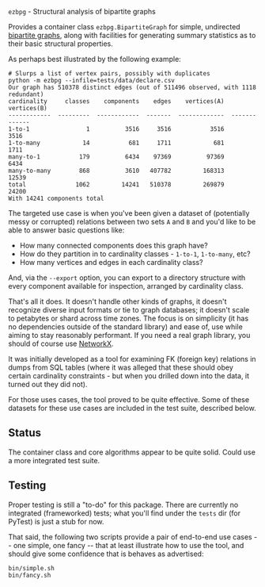`ezbpg` - Structural analysis of bipartite graphs 


Provides a container class ``ezbpg.BipartiteGraph`` for simple, undirected [bipartite graphs](https://en.wikipedia.org/wiki/Bipartite_graph), along with facilities for generating summary statistics as to their basic structural properties.

As perhaps best illustrated by the following example:

```
# Slurps a list of vertex pairs, possibly with duplicates
python -m ezbpg --infile=tests/data/declare.csv
Our graph has 510378 distinct edges (out of 511496 observed, with 1118 redundant)
cardinality     classes    components    edges    vertices(A)    vertices(B)
------------  ---------  ------------  -------  -------------  -------------
1-to-1                1          3516     3516           3516           3516
1-to-many            14           681     1711            681           1711
many-to-1           179          6434    97369          97369           6434
many-to-many        868          3610   407782         168313          12539
total              1062         14241   510378         269879          24200
With 14241 components total
```

The targeted use case is when you've been given a dataset of (potentially messy or corrupted) relations between two sets `A` and `B` and you'd like to be able to answer basic questions like:

* How many connected components does this graph have?
* How do they partition in to cardinality classes - `1-to-1`, `1-to-many`, etc? 
* How many vertices and edges in each cardinality class?

And, via the `--export` option, you can export to a directory structure with every component available for inspection, arranged by cardinality class. 

That's all it does.  It doesn't handle other kinds of graphs, it doesn't recognize diverse input formats or tie to graph databases; it doesn't scale to petabytes or shard across time zones.  The focus is on simplicity (it has no dependencies outside of the standard library) and ease of, use while aiming to stay reasonably performant.  If you need a real graph library, you should of course use [NetworkX](https://networkx.org). 

It was initially developed as a tool for examining FK (foreign key) relations in dumps from SQL tables (where it was alleged that these should obey certain cardinality constraints - but when you drilled down into the data, it turned out they did not).  

For those uses cases, the tool proved to be quite effective.  Some of these datasets for these use cases are included in the test suite, described below.  

## Status

The container class and core algorithms appear to be quite solid.  Could use a more integrated test suite.

## Testing 

Proper testing is still a "to-do" for this package.  There are currently no integrated (frameworked) tests; what you'll find under the `tests` dir (for PyTest) is just a stub for now. 

That said, the following two scripts provide a pair of end-to-end use cases -- one simple, one fancy -- that at least illustrate how to use the tool, and should give some confidence that is behaves as advertised: 

```
bin/simple.sh
bin/fancy.sh
```

